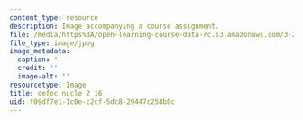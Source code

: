 ```yaml
---
content_type: resource
description: Image accompanying a course assignment.
file: /media/https%3A/open-learning-course-data-rc.s3.amazonaws.com/3-22-mechanical-behavior-of-materials-spring-2008/f09df7e11c0ec2cf5dc829447c258b0c_defec_nucle_2_16.jpg
file_type: image/jpeg
image_metadata:
  caption: ''
  credit: ''
  image-alt: ''
resourcetype: Image
title: defec_nucle_2_16
uid: f09df7e1-1c0e-c2cf-5dc8-29447c258b0c
---
```

